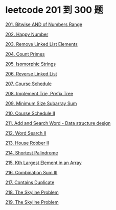 # leetcode 201 到 300 题

<a href="leetcode-201-Bitwise-AND-of-Numbers-Range.html">201. Bitwise AND of Numbers Range</a>

<a href="leetcode-202-Happy-Number.html">202. Happy Number</a>

<a href="leetcode-203-Remove-Linked-List-Elements.html">203. Remove Linked List Elements</a>

<a href="leetcode-204-Count-Primes.html">204. Count Primes</a>

<a href="leetcode-205-Isomorphic-Strings.html">205. Isomorphic Strings</a>

<a href="leetcode-206-Reverse-Linked-List.html">206. Reverse Linked List</a>

<a href="leetcode-207-Course-Schedule.html">207. Course Schedule</a>

<a href="leetcode-208-Implement-Trie-Prefix-Tree.html">208. Implement Trie, Prefix Tree</a>

<a href="leetcode-209-Minimum-Size-Subarray-Sum.html">209. Minimum Size Subarray Sum</a>

<a href="leetcode-210-Course-ScheduleII.html">210. Course Schedule II</a>

<a href="leetcode-211-Add-And-Search-Word-Data-structure-design.html">211. Add and Search Word - Data structure design</a>

<a href="leetcode-212-Word-SearchII.html">212. Word Search II</a>

<a href="leetcode-213-House-RobberII.html">213. House Robber II</a>

<a href="leetcode-214-Shortest-Palindrome.html">214. Shortest Palindrome</a>

<a href="leetcode-215-Kth-Largest-Element-in-an-Array.html">215. Kth Largest Element in an Array</a>

<a href="leetcode-216-Combination-SumIII.html">216. Combination Sum III</a>

<a href="leetcode-217-Contains-Duplicate.html">217. Contains Duplicate</a>

<a href="leetcode-218-The-Skyline-Problem.html">218. The Skyline Problem</a>

<a href="leetcode-219-ContainsDuplicateII.html">219. The Skyline Problem</a>